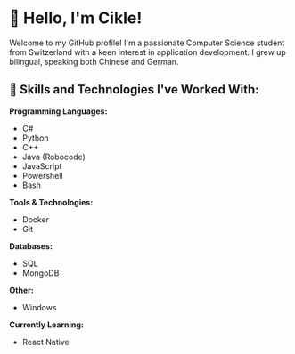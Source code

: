 # 👋 Hello, I'm Cikle!

Welcome to my GitHub profile! I'm a passionate Computer Science student from Switzerland with a keen interest in application development. I grew up bilingual, speaking both Chinese and German.

## 💼 Skills and Technologies I've Worked With:

**Programming Languages:**
- C#
- Python
- C++
- Java (Robocode)
- JavaScript
- Powershell
- Bash

**Tools & Technologies:**
- Docker
- Git

**Databases:**
- SQL
- MongoDB

**Other:**
- Windows

**Currently Learning:**
- React Native
